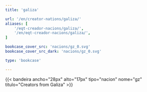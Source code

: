 ```yaml
---
title: 'galiza'

url: '/en/creator-nations/galiza/'
aliases: [
    '/eqt-creador-nacions/galiza/',
    '/en/eqt-creador-nacions/galiza/',
]

bookcase_cover_src: 'nacions/gz_0.svg'
bookcase_cover_src_dark: 'nacions/gz_0.svg'

type: 'bookcase'

---
```

{{< bandeira ancho="28px" alto="17px" tipo="nacion" nome="gz" titulo="Creators from Galiza" >}}
